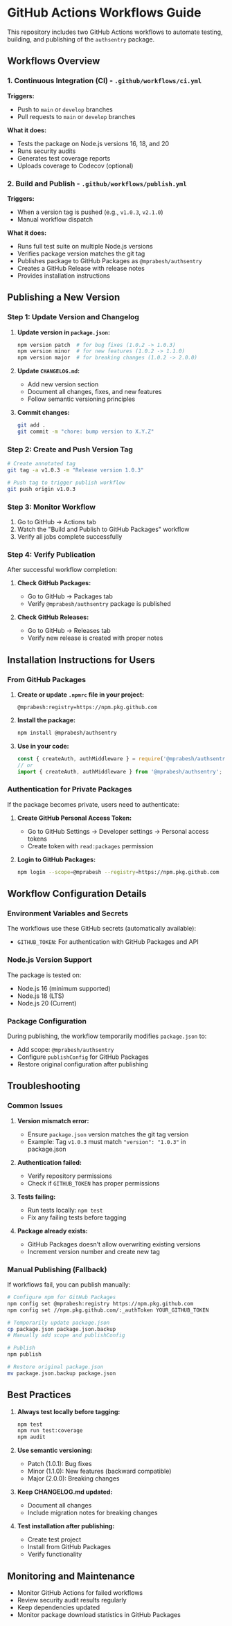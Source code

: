 # GitHub Actions Workflows Guide

This repository includes two GitHub Actions workflows to automate testing, building, and publishing of the `authsentry` package.

## Workflows Overview

### 1. Continuous Integration (CI) - `.github/workflows/ci.yml`

**Triggers:**
- Push to `main` or `develop` branches
- Pull requests to `main` or `develop` branches

**What it does:**
- Tests the package on Node.js versions 16, 18, and 20
- Runs security audits
- Generates test coverage reports
- Uploads coverage to Codecov (optional)

### 2. Build and Publish - `.github/workflows/publish.yml`

**Triggers:**
- When a version tag is pushed (e.g., `v1.0.3`, `v2.1.0`)
- Manual workflow dispatch

**What it does:**
- Runs full test suite on multiple Node.js versions
- Verifies package version matches the git tag
- Publishes package to GitHub Packages as `@mprabesh/authsentry`
- Creates a GitHub Release with release notes
- Provides installation instructions

## Publishing a New Version

### Step 1: Update Version and Changelog

1. **Update version in `package.json`:**
   ```bash
   npm version patch  # for bug fixes (1.0.2 -> 1.0.3)
   npm version minor  # for new features (1.0.2 -> 1.1.0)
   npm version major  # for breaking changes (1.0.2 -> 2.0.0)
   ```

2. **Update `CHANGELOG.md`:**
   - Add new version section
   - Document all changes, fixes, and new features
   - Follow semantic versioning principles

3. **Commit changes:**
   ```bash
   git add .
   git commit -m "chore: bump version to X.Y.Z"
   ```

### Step 2: Create and Push Version Tag

```bash
# Create annotated tag
git tag -a v1.0.3 -m "Release version 1.0.3"

# Push tag to trigger publish workflow
git push origin v1.0.3
```

### Step 3: Monitor Workflow

1. Go to GitHub → Actions tab
2. Watch the "Build and Publish to GitHub Packages" workflow
3. Verify all jobs complete successfully

### Step 4: Verify Publication

After successful workflow completion:

1. **Check GitHub Packages:**
   - Go to GitHub → Packages tab
   - Verify `@mprabesh/authsentry` package is published

2. **Check GitHub Releases:**
   - Go to GitHub → Releases tab
   - Verify new release is created with proper notes

## Installation Instructions for Users

### From GitHub Packages

1. **Create or update `.npmrc` file in your project:**
   ```
   @mprabesh:registry=https://npm.pkg.github.com
   ```

2. **Install the package:**
   ```bash
   npm install @mprabesh/authsentry
   ```

3. **Use in your code:**
   ```javascript
   const { createAuth, authMiddleware } = require('@mprabesh/authsentry');
   // or
   import { createAuth, authMiddleware } from '@mprabesh/authsentry';
   ```

### Authentication for Private Packages

If the package becomes private, users need to authenticate:

1. **Create GitHub Personal Access Token:**
   - Go to GitHub Settings → Developer settings → Personal access tokens
   - Create token with `read:packages` permission

2. **Login to GitHub Packages:**
   ```bash
   npm login --scope=@mprabesh --registry=https://npm.pkg.github.com
   ```

## Workflow Configuration Details

### Environment Variables and Secrets

The workflows use these GitHub secrets (automatically available):
- `GITHUB_TOKEN`: For authentication with GitHub Packages and API

### Node.js Version Support

The package is tested on:
- Node.js 16 (minimum supported)
- Node.js 18 (LTS)
- Node.js 20 (Current)

### Package Configuration

During publishing, the workflow temporarily modifies `package.json` to:
- Add scope: `@mprabesh/authsentry`
- Configure `publishConfig` for GitHub Packages
- Restore original configuration after publishing

## Troubleshooting

### Common Issues

1. **Version mismatch error:**
   - Ensure `package.json` version matches the git tag version
   - Example: Tag `v1.0.3` must match `"version": "1.0.3"` in package.json

2. **Authentication failed:**
   - Verify repository permissions
   - Check if `GITHUB_TOKEN` has proper permissions

3. **Tests failing:**
   - Run tests locally: `npm test`
   - Fix any failing tests before tagging

4. **Package already exists:**
   - GitHub Packages doesn't allow overwriting existing versions
   - Increment version number and create new tag

### Manual Publishing (Fallback)

If workflows fail, you can publish manually:

```bash
# Configure npm for GitHub Packages
npm config set @mprabesh:registry https://npm.pkg.github.com
npm config set //npm.pkg.github.com/:_authToken YOUR_GITHUB_TOKEN

# Temporarily update package.json
cp package.json package.json.backup
# Manually add scope and publishConfig

# Publish
npm publish

# Restore original package.json
mv package.json.backup package.json
```

## Best Practices

1. **Always test locally before tagging:**
   ```bash
   npm test
   npm run test:coverage
   npm audit
   ```

2. **Use semantic versioning:**
   - Patch (1.0.1): Bug fixes
   - Minor (1.1.0): New features (backward compatible)
   - Major (2.0.0): Breaking changes

3. **Keep CHANGELOG.md updated:**
   - Document all changes
   - Include migration notes for breaking changes

4. **Test installation after publishing:**
   - Create test project
   - Install from GitHub Packages
   - Verify functionality

## Monitoring and Maintenance

- Monitor GitHub Actions for failed workflows
- Review security audit results regularly
- Keep dependencies updated
- Monitor package download statistics in GitHub Packages
